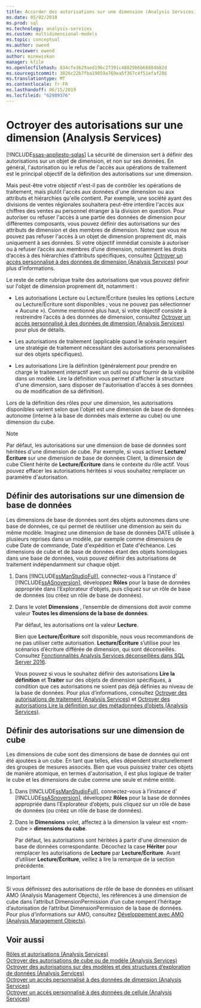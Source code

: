 ```yaml
---
title: Accorder des autorisations sur une dimension (Analysis Services) | Microsoft Docs
ms.date: 05/02/2018
ms.prod: sql
ms.technology: analysis-services
ms.custom: multidimensional-models
ms.topic: conceptual
ms.author: owend
ms.reviewer: owend
author: minewiskan
manager: kfile
ms.openlocfilehash: 834cfe3629aed196c27391c48829b6b66884b82d
ms.sourcegitcommit: 3026c22b7fba19059a769ea5f367c4f51efaf286
ms.translationtype: MT
ms.contentlocale: fr-FR
ms.lasthandoff: 06/15/2019
ms.locfileid: "62989376"
---
```

# <a name="grant-permissions-on-a-dimension-analysis-services"></a>Octroyer des autorisations sur une dimension (Analysis Services)
[!INCLUDE[ssas-appliesto-sqlas](../../includes/ssas-appliesto-sqlas.md)]
  La sécurité de dimension sert à définir des autorisations sur un objet de dimension, et non sur ses données. En général, l'autorisation ou le refus de l'accès aux opérations de traitement est le principal objectif de la définition des autorisations sur une dimension.  
  
 Mais peut-être votre objectif n'est-il pas de contrôler les opérations de traitement, mais plutôt l'accès aux données d'une dimension ou aux attributs et hiérarchies qu'elle contient. Par exemple, une société ayant des divisions de ventes régionales souhaitera peut-être interdire l'accès aux chiffres des ventes au personnel étranger à la division en question. Pour autoriser ou refuser l'accès à une partie des données de dimension pour différentes composants, vous pouvez définir des autorisations sur des attributs de dimension et des membres de dimension. Notez que vous ne pouvez pas refuser l'accès à un objet de dimension proprement dit, mais uniquement à ses données. Si votre objectif immédiat consiste à autoriser ou à refuser l’accès aux membres d’une dimension, notamment les droits d’accès à des hiérarchies d’attributs spécifiques, consultez [Octroyer un accès personnalisé à des données de dimension &#40;Analysis Services&#41;](../../analysis-services/multidimensional-models/grant-custom-access-to-dimension-data-analysis-services.md) pour plus d’informations.  
  
 Le reste de cette rubrique traite des autorisations que vous pouvez définir sur l'objet de dimension proprement dit, notamment :  
  
-   Les autorisations Lecture ou Lecture/Écriture (seules les options Lecture ou Lecture/Écriture sont disponibles ; vous ne pouvez pas sélectionner « Aucune »). Comme mentionné plus haut, si votre objectif consiste à restreindre l’accès à des données de dimension, consultez [Octroyer un accès personnalisé à des données de dimension &#40;Analysis Services&#41;](../../analysis-services/multidimensional-models/grant-custom-access-to-dimension-data-analysis-services.md) pour plus de détails.  
  
-   Les autorisations de traitement (applicable quand le scénario requiert une stratégie de traitement nécessitant des autorisations personnalisées sur des objets spécifiques).  
  
-   Les autorisations Lire la définition (généralement pour prendre en charge le traitement interactif avec un outil ou pour fournir de la visibilité dans un modèle. Lire la définition vous permet d'afficher la structure d'une dimension, sans disposer de l'autorisation d'accès à ses données ou de modification de sa définition).  
  
 Lors de la définition des rôles pour une dimension, les autorisations disponibles varient selon que l'objet est une dimension de base de données autonome (interne à la base de données mais externe au cube) ou une dimension du cube.  
  
> [!NOTE]  
>  Par défaut, les autorisations sur une dimension de base de données sont héritées d'une dimension de cube. Par exemple, si vous activez **Lecture/Écriture** sur une dimension de base de données Client, la dimension de cube Client hérite de **Lecture/Écriture** dans le contexte du rôle actif. Vous pouvez effacer les autorisations héritées si vous souhaitez remplacer un paramètre d'autorisation.  
  
## <a name="set-permissions-on-a-database-dimension"></a>Définir des autorisations sur une dimension de base de données  
 Les dimensions de base de données sont des objets autonomes dans une base de données, ce qui permet de réutiliser une dimension au sein du même modèle. Imaginez une dimension de base de données DATE utilisée à plusieurs reprises dans un modèle, par exemple comme dimensions de cube Date de commande, Date d'expédition et Date d'échéance. Les dimensions de cube et de base de données étant des objets homologues dans une base de données, vous pouvez définir des autorisations de traitement indépendamment sur chaque objet.  
  
1.  Dans [!INCLUDE[ssManStudioFull](../../includes/ssmanstudiofull-md.md)], connectez-vous à l’instance d’ [!INCLUDE[ssASnoversion](../../includes/ssasnoversion-md.md)], développez **Rôles** pour la base de données appropriée dans l’Explorateur d’objets, puis cliquez sur un rôle de base de données (ou créez un rôle de base de données).  
  
2.  Dans le volet **Dimensions** , l’ensemble de dimensions doit avoir comme valeur **Toutes les dimensions de la base de données**.  
  
     Par défaut, les autorisations ont la valeur **Lecture**.  
  
     Bien que **Lecture/Écriture** soit disponible, nous vous recommandons de ne pas utiliser cette autorisation. **Lecture/Écriture** s’utilise pour les scénarios d’écriture différée de dimension, qui sont déconseillés. Consultez [Fonctionnalités Analysis Services déconseillées dans SQL Server 2016](../../analysis-services/deprecated-analysis-services-features-in-sql-server-2016.md).  
  
     Vous pouvez si vous le souhaitez définir des autorisations **Lire la définition** et **Traiter** sur des objets de dimension spécifiques, à condition que ces autorisations ne soient pas déjà définies au niveau de la base de données. Pour plus d’informations, consultez [Octroyer des autorisations de traitement &#40;Analysis Services&#41;](../../analysis-services/multidimensional-models/grant-process-permissions-analysis-services.md) et [Octroyer des autorisations Lire la définition sur des métadonnées d’objets &#40;Analysis Services&#41;](../../analysis-services/multidimensional-models/grant-read-definition-permissions-on-object-metadata-analysis-services.md).  
  
## <a name="set-permissions-on-a-cube-dimension"></a>Définir des autorisations sur une dimension de cube  
 Les dimensions de cube sont des dimensions de base de données qui ont été ajoutées à un cube. En tant que telles, elles dépendent structurellement des groupes de mesures associés. Bien que vous puissiez traiter ces objets de manière atomique, en termes d'autorisation, il est plus logique de traiter le cube et les dimensions de cube comme une seule et même entité.  
  
1.  Dans [!INCLUDE[ssManStudioFull](../../includes/ssmanstudiofull-md.md)], connectez-vous à l’instance d’ [!INCLUDE[ssASnoversion](../../includes/ssasnoversion-md.md)], développez **Rôles** pour la base de données appropriée dans l’Explorateur d’objets, puis cliquez sur un rôle de base de données (ou créez un rôle de base de données).  
  
2.  Dans le **Dimensions** volet, affectez à la dimension la valeur est \<nom-cube > **dimensions du cube**.  
  
     Par défaut, les autorisations sont héritées à partir d'une dimension de base de données correspondante. Décochez la case **Hériter** pour remplacer les autorisations de **Lecture** par **Lecture/Écriture**. Avant d’utiliser **Lecture/Écriture**, veillez à lire la remarque de la section précédente.  
  
> [!IMPORTANT]  
>  Si vous définissez des autorisations de rôle de base de données en utilisant AMO (Analysis Management Objects), les références à une dimension de cube dans l’attribut DimensionPermission d’un cube rompent l’héritage d’autorisation de l’attribut DimensionPermission de la base de données. Pour plus d’informations sur AMO, consultez [Développement avec AMO &#40;Analysis Management Objects&#41;](https://docs.microsoft.com/bi-reference/amo/developing-with-analysis-management-objects-amo).  
  
## <a name="see-also"></a>Voir aussi  
 [Rôles et autorisations &#40;Analysis Services&#41;](../../analysis-services/multidimensional-models/roles-and-permissions-analysis-services.md)   
 [Octroyer des autorisations de cube ou de modèle &#40;Analysis Services&#41;](../../analysis-services/multidimensional-models/grant-cube-or-model-permissions-analysis-services.md)   
 [Octroyer des autorisations sur des modèles et des structures d’exploration de données &#40;Analysis Services&#41;](../../analysis-services/multidimensional-models/grant-permissions-on-data-mining-structures-and-models-analysis-services.md)   
 [Octroyer un accès personnalisé à des données de dimension &#40;Analysis Services&#41;](../../analysis-services/multidimensional-models/grant-custom-access-to-dimension-data-analysis-services.md)   
 [Octroyer un accès personnalisé à des données de cellule &#40;Analysis Services&#41;](../../analysis-services/multidimensional-models/grant-custom-access-to-cell-data-analysis-services.md)  
  
  
